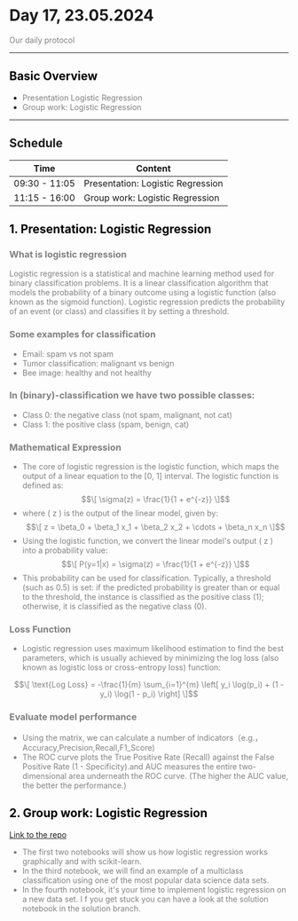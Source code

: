 # Day 17, 23.05.2024
<span style="color:grey">
Our daily protocol
</span>

---
## <span style="color:black"> __Basic Overview__ </span>
 
* <span style="color:grey"> Presentation Logistic Regression
* <span style="color:grey"> Group work: Logistic Regression


---
##  __Schedule__
<span style="color:grey">

|Time|Content|
|---|---|
|09:30 - 11:05|Presentation: Logistic Regression|
|11:15 - 16:00| Group work: Logistic Regression|



## <span style="color:black"> 1. Presentation: Logistic Regression </span>

### What is logistic regression
Logistic regression is a statistical and machine learning method used for binary classification problems. It is a linear classification algorithm that models the probability of a binary outcome using a logistic function (also known as the sigmoid function). Logistic regression predicts the probability of an event (or class) and classifies it by setting a threshold.
 
 ### Some examples for classification
 * Email: spam vs not spam
 * Tumor classification: malignant vs benign
 * Bee image: healthy and not healthy

### In (binary)-classification we have two possible classes:
* Class 0: the negative class (not spam, malignant, not cat)
* Class 1: the positive class (spam, benign, cat)

###  Mathematical Expression
* The core of logistic regression is the logistic function, which maps the output of a linear equation to the [0, 1] interval. The logistic function is defined as:
$$\[ \sigma(z) = \frac{1}{1 + e^{-z}} \]$$
* where \( z \) is the output of the linear model, given by:
$$\[ z = \beta_0 + \beta_1 x_1 + \beta_2 x_2 + \cdots + \beta_n x_n \]$$
* Using the logistic function, we convert the linear model's output \( z \) into a probability value:
$$\[ P(y=1|x) = \sigma(z) = \frac{1}{1 + e^{-z}} \]$$
* This probability can be used for classification. Typically, a threshold (such as 0.5) is set: if the predicted probability is greater than or equal to the threshold, the instance is classified as the positive class (1); otherwise, it is classified as the negative class (0).

### Loss Function

* Logistic regression uses maximum likelihood estimation to find the best parameters, which is usually achieved by minimizing the log loss (also known as logistic loss or cross-entropy loss) function:

$$\[ \text{Log Loss} = -\frac{1}{m} \sum_{i=1}^{m} \left[ y_i \log(p_i) + (1 - y_i) \log(1 - p_i) \right] \]$$

### Evaluate model performance
* Using the matrix, we can calculate a number of indicators（e.g.，Accuracy,Precision,Recall,F1_Score)
* The ROC curve plots the True Positive Rate (Recall) against the False Positive Rate (1 - Specificity).and AUC measures the entire two-dimensional area underneath the ROC curve. (The higher the AUC value, the better the performance.)


## <span style="color:black"> 2. Group work: Logistic Regression </span>
[Link to the repo](https://github.com/neuefische/ds-logistic-regression)

* The first two notebooks will show us how logistic regression works graphically and with scikit-learn. 
* In the third notebook, we will find an example of a multiclass classification using one of the most popular data science data sets. 
* In the fourth notebook, it's your time to implement logistic regression on a new data set. I
f you get stuck you can have a look at the solution notebook in the solution branch.
